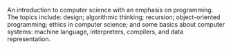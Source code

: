 An introduction to computer science with an emphasis on programming. The topics include: design; algorithmic thinking; recursion; object-oriented programming; ethics in computer science; and some basics about computer systems: machine language, interpreters, compilers, and data representation.